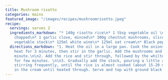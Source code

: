 ```yaml
---
title: Mushroom risotto
categories: mains
featured_image: "/images/recipes/mushroomrisotto.jpeg"
recipe:
  servings: serves 2
  ingredients_markdown: "* 140g risotto rice\n* 1 tbsp vegetable oil \n* 1 small onion,
    chopped\n* 1 garlic clove, minced\n* 300g chestnut mushrooms, sliced\n* 800ml
    vegetable stock\n* 125ml white wine\n* 125ml oat cream\n* Black pepper, to taste"
  directions_markdown: "1. Heat the oil in a large pan. Cook the onions on a medium
    heat for 3 minutes, then stir in the garlic. Add the mushrooms and cook for another
    minute.\n\n2. Add the rice and stir through, followed by the whilte wine and cook
    for few minutes. \n\n3. Gradually add the stock, pouring a little at a time and
    stirring frequently, until the rice is almost cooked (about 15-20 mins). Stir
    in the cream until heated through. Serve and top with ground black pepper."
---
```

